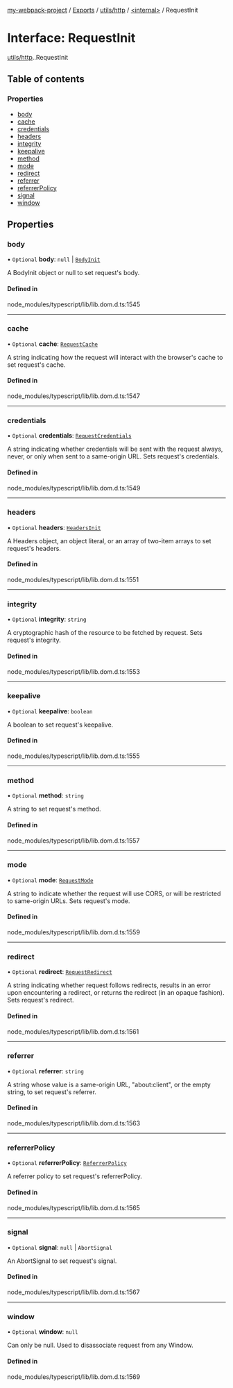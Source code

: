 [my-webpack-project](../README.md) / [Exports](../modules.md) / [utils/http](../modules/utils_http.md) / [<internal\>](../modules/utils_http._internal_.md) / RequestInit

# Interface: RequestInit

[utils/http](../modules/utils_http.md).[<internal>](../modules/utils_http._internal_.md).RequestInit

## Table of contents

### Properties

- [body](utils_http._internal_.RequestInit.md#body)
- [cache](utils_http._internal_.RequestInit.md#cache)
- [credentials](utils_http._internal_.RequestInit.md#credentials)
- [headers](utils_http._internal_.RequestInit.md#headers)
- [integrity](utils_http._internal_.RequestInit.md#integrity)
- [keepalive](utils_http._internal_.RequestInit.md#keepalive)
- [method](utils_http._internal_.RequestInit.md#method)
- [mode](utils_http._internal_.RequestInit.md#mode)
- [redirect](utils_http._internal_.RequestInit.md#redirect)
- [referrer](utils_http._internal_.RequestInit.md#referrer)
- [referrerPolicy](utils_http._internal_.RequestInit.md#referrerpolicy)
- [signal](utils_http._internal_.RequestInit.md#signal)
- [window](utils_http._internal_.RequestInit.md#window)

## Properties

### body

• `Optional` **body**: ``null`` \| [`BodyInit`](../modules/utils_http._internal_.md#bodyinit)

A BodyInit object or null to set request's body.

#### Defined in

node_modules/typescript/lib/lib.dom.d.ts:1545

___

### cache

• `Optional` **cache**: [`RequestCache`](../modules/utils_http._internal_.md#requestcache)

A string indicating how the request will interact with the browser's cache to set request's cache.

#### Defined in

node_modules/typescript/lib/lib.dom.d.ts:1547

___

### credentials

• `Optional` **credentials**: [`RequestCredentials`](../modules/utils_http._internal_.md#requestcredentials)

A string indicating whether credentials will be sent with the request always, never, or only when sent to a same-origin URL. Sets request's credentials.

#### Defined in

node_modules/typescript/lib/lib.dom.d.ts:1549

___

### headers

• `Optional` **headers**: [`HeadersInit`](../modules/utils_http._internal_.md#headersinit)

A Headers object, an object literal, or an array of two-item arrays to set request's headers.

#### Defined in

node_modules/typescript/lib/lib.dom.d.ts:1551

___

### integrity

• `Optional` **integrity**: `string`

A cryptographic hash of the resource to be fetched by request. Sets request's integrity.

#### Defined in

node_modules/typescript/lib/lib.dom.d.ts:1553

___

### keepalive

• `Optional` **keepalive**: `boolean`

A boolean to set request's keepalive.

#### Defined in

node_modules/typescript/lib/lib.dom.d.ts:1555

___

### method

• `Optional` **method**: `string`

A string to set request's method.

#### Defined in

node_modules/typescript/lib/lib.dom.d.ts:1557

___

### mode

• `Optional` **mode**: [`RequestMode`](../modules/utils_http._internal_.md#requestmode)

A string to indicate whether the request will use CORS, or will be restricted to same-origin URLs. Sets request's mode.

#### Defined in

node_modules/typescript/lib/lib.dom.d.ts:1559

___

### redirect

• `Optional` **redirect**: [`RequestRedirect`](../modules/utils_http._internal_.md#requestredirect)

A string indicating whether request follows redirects, results in an error upon encountering a redirect, or returns the redirect (in an opaque fashion). Sets request's redirect.

#### Defined in

node_modules/typescript/lib/lib.dom.d.ts:1561

___

### referrer

• `Optional` **referrer**: `string`

A string whose value is a same-origin URL, "about:client", or the empty string, to set request's referrer.

#### Defined in

node_modules/typescript/lib/lib.dom.d.ts:1563

___

### referrerPolicy

• `Optional` **referrerPolicy**: [`ReferrerPolicy`](../modules/input._internal_.md#referrerpolicy)

A referrer policy to set request's referrerPolicy.

#### Defined in

node_modules/typescript/lib/lib.dom.d.ts:1565

___

### signal

• `Optional` **signal**: ``null`` \| `AbortSignal`

An AbortSignal to set request's signal.

#### Defined in

node_modules/typescript/lib/lib.dom.d.ts:1567

___

### window

• `Optional` **window**: ``null``

Can only be null. Used to disassociate request from any Window.

#### Defined in

node_modules/typescript/lib/lib.dom.d.ts:1569
